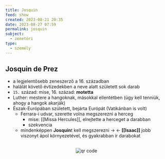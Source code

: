 ```yaml
---
title: Josquin
feed: show
created: 2023-08-21 20:35
date: 2023-08-27 07:59
permalink: josquin
subject:
  - zenetöri
type:
  - személy
---
```


## Josquin de Prez

-   a legjelentősebb zeneszerző a 16. században
-   halálát követő évtizedekben a neve alatt született sok darab
-   `15.`  század: mise, 16. század: **motetta**
-   Luther: mestere a hangoknak, másokkal ellentétben (úgy kell tenniük, ahogy a hangok akarják)
-   Észak-Európában született, bejárta Európát (Vatikánban is volt)
	-   Ferrara-i udvar, szerette volna megszerezni a herceg
		-   mise: [[Missa Hercules]], elrejtette a herceget a darabban
		-   szekvencia
	-   mindenképpen **Josquin**t kell megszerezni -> <- **[[Isaac]]** jobb viszonyt ápol környezetével, és gyakrabban ír darabokat

##
<p style="text-align: center;"><img src="https://chart.googleapis.com/chart?cht=qr&chl=https://notes.andrasdenes.com/josquin&chs=180x180&choe=UTF-8&chld=L|2" alt="qr code"></p>

